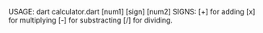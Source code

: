 USAGE: dart calculator.dart [num1] [sign] [num2]
SIGNS: 
[+] for adding
[x] for multiplying
[-] for substracting
[/] for dividing. 
